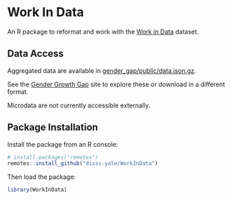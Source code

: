 # Work In Data

An R package to reformat and work with the
[Work in Data](https://sites.google.com/site/gottliebcharles/work-in-data) dataset.

## Data Access

Aggregated data are available in [gender_gap/public/data.json.gz](https://github.com/dissc-yale/WorkInData/tree/main/gender_gap/public/data.json.gz).

See the [Gender Growth Gap](https://dissc-yale.github.io/WorkInData/gender_gap) site to explore these or download in a different format.

Microdata are not currently accessible externally.

## Package Installation

Install the package from an R console:

```R
# install.packages("remotes")
remotes::install_github("dissc-yale/WorkInData")
```

Then load the package:

```R
library(WorkInData)
```
